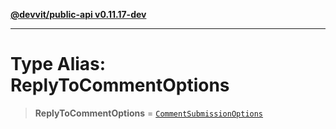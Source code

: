 [**@devvit/public-api v0.11.17-dev**](../../README.md)

---

# Type Alias: ReplyToCommentOptions

> **ReplyToCommentOptions** = [`CommentSubmissionOptions`](CommentSubmissionOptions.md)
